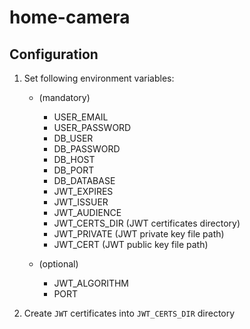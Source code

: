 # home-camera

## Configuration
1. Set following environment variables:

    * (mandatory)
        * USER_EMAIL
        * USER_PASSWORD
        * DB_USER
        * DB_PASSWORD
        * DB_HOST
        * DB_PORT
        * DB_DATABASE
        * JWT_EXPIRES
        * JWT_ISSUER
        * JWT_AUDIENCE
        * JWT_CERTS_DIR (JWT certificates directory)
        * JWT_PRIVATE (JWT private key file path)
        * JWT_CERT (JWT public key file path)
  
    * (optional)
        * JWT_ALGORITHM
        * PORT

2. Create `JWT` certificates into `JWT_CERTS_DIR` directory
